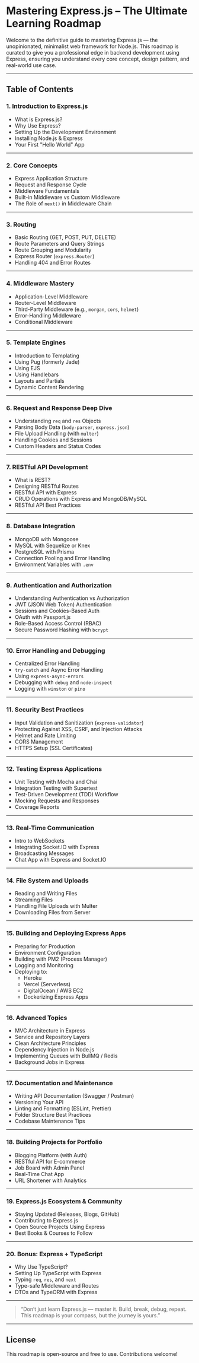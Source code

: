 # Mastering Express.js – The Ultimate Learning Roadmap

Welcome to the definitive guide to mastering Express.js — the unopinionated, minimalist web framework for Node.js. This roadmap is curated to give you a professional edge in backend development using Express, ensuring you understand every core concept, design pattern, and real-world use case.

---

## Table of Contents

### 1. Introduction to Express.js
- What is Express.js?
- Why Use Express?
- Setting Up the Development Environment
- Installing Node.js & Express
- Your First "Hello World" App

---

### 2. Core Concepts
- Express Application Structure
- Request and Response Cycle
- Middleware Fundamentals
- Built-in Middleware vs Custom Middleware
- The Role of `next()` in Middleware Chain

---

### 3. Routing
- Basic Routing (GET, POST, PUT, DELETE)
- Route Parameters and Query Strings
- Route Grouping and Modularity
- Express Router (`express.Router`)
- Handling 404 and Error Routes

---

### 4. Middleware Mastery
- Application-Level Middleware
- Router-Level Middleware
- Third-Party Middleware (e.g., `morgan`, `cors`, `helmet`)
- Error-Handling Middleware
- Conditional Middleware

---

### 5. Template Engines
- Introduction to Templating
- Using Pug (formerly Jade)
- Using EJS
- Using Handlebars
- Layouts and Partials
- Dynamic Content Rendering

---

### 6. Request and Response Deep Dive
- Understanding `req` and `res` Objects
- Parsing Body Data (`body-parser`, `express.json`)
- File Upload Handling (with `multer`)
- Handling Cookies and Sessions
- Custom Headers and Status Codes

---

### 7. RESTful API Development
- What is REST?
- Designing RESTful Routes
- RESTful API with Express
- CRUD Operations with Express and MongoDB/MySQL
- RESTful API Best Practices

---

### 8. Database Integration
- MongoDB with Mongoose
- MySQL with Sequelize or Knex
- PostgreSQL with Prisma
- Connection Pooling and Error Handling
- Environment Variables with `.env`

---

### 9. Authentication and Authorization
- Understanding Authentication vs Authorization
- JWT (JSON Web Token) Authentication
- Sessions and Cookies-Based Auth
- OAuth with Passport.js
- Role-Based Access Control (RBAC)
- Secure Password Hashing with `bcrypt`

---

### 10. Error Handling and Debugging
- Centralized Error Handling
- `try-catch` and Async Error Handling
- Using `express-async-errors`
- Debugging with `debug` and `node-inspect`
- Logging with `winston` or `pino`

---

### 11. Security Best Practices
- Input Validation and Sanitization (`express-validator`)
- Protecting Against XSS, CSRF, and Injection Attacks
- Helmet and Rate Limiting
- CORS Management
- HTTPS Setup (SSL Certificates)

---

### 12. Testing Express Applications
- Unit Testing with Mocha and Chai
- Integration Testing with Supertest
- Test-Driven Development (TDD) Workflow
- Mocking Requests and Responses
- Coverage Reports

---

### 13. Real-Time Communication
- Intro to WebSockets
- Integrating Socket.IO with Express
- Broadcasting Messages
- Chat App with Express and Socket.IO

---

### 14. File System and Uploads
- Reading and Writing Files
- Streaming Files
- Handling File Uploads with Multer
- Downloading Files from Server

---

### 15. Building and Deploying Express Apps
- Preparing for Production
- Environment Configuration
- Building with PM2 (Process Manager)
- Logging and Monitoring
- Deploying to:
  - Heroku
  - Vercel (Serverless)
  - DigitalOcean / AWS EC2
  - Dockerizing Express Apps

---

### 16. Advanced Topics
- MVC Architecture in Express
- Service and Repository Layers
- Clean Architecture Principles
- Dependency Injection in Node.js
- Implementing Queues with BullMQ / Redis
- Background Jobs in Express

---

### 17. Documentation and Maintenance
- Writing API Documentation (Swagger / Postman)
- Versioning Your API
- Linting and Formatting (ESLint, Prettier)
- Folder Structure Best Practices
- Codebase Maintenance Tips

---

### 18. Building Projects for Portfolio
- Blogging Platform (with Auth)
- RESTful API for E-commerce
- Job Board with Admin Panel
- Real-Time Chat App
- URL Shortener with Analytics

---

### 19. Express.js Ecosystem & Community
- Staying Updated (Releases, Blogs, GitHub)
- Contributing to Express.js
- Open Source Projects Using Express
- Best Books & Courses to Follow

---

### 20. Bonus: Express + TypeScript
- Why Use TypeScript?
- Setting Up TypeScript with Express
- Typing `req`, `res`, and `next`
- Type-safe Middleware and Routes
- DTOs and TypeORM with Express

---

> “Don’t just learn Express.js — master it. Build, break, debug, repeat. This roadmap is your compass, but the journey is yours.”

---

## License
This roadmap is open-source and free to use. Contributions welcome!
